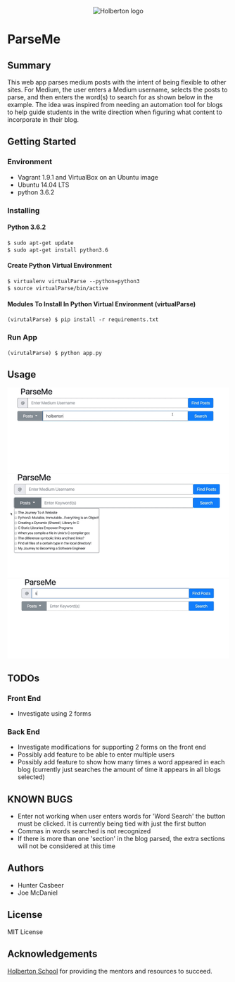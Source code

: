 <p align="center">
   <img src="https://www.holbertonschool.com/assets/holberton-logo-1cc451260ca3cd297def53f2250a9794810667c7ca7b5fa5879a569a457bf16f.png" alt="Holberton logo">
</p>

# ParseMe

## Summary

This web app parses medium posts with the intent of being flexible to other sites. For Medium, the user enters a Medium username, selects the posts to parse, and then enters the word(s) to search for as shown below in the example.
The idea was inspired from needing an automation tool for blogs to help guide students in the write direction when figuring what content to incorporate in their blog.

## Getting Started

### Environment

* Vagrant 1.9.1 and VirtualBox on an Ubuntu image
* Ubuntu 14.04 LTS
* python 3.6.2

### Installing

#### Python 3.6.2

````
$ sudo apt-get update
$ sudo apt-get install python3.6
````

#### Create Python Virtual Environment

````
$ virtualenv virtualParse --python=python3
$ source virtualParse/bin/active
````

#### Modules To Install In Python Virtual Environment (virtualParse)

````
(virutalParse) $ pip install -r requirements.txt
````

### Run App

````
(virutalParse) $ python app.py
````

## Usage

<p align="center">
   <img src="static/images/step1.gif" alt="ParseMe Use GIF">
   <img src="static/images/step2.gif" alt="ParseMe Use GIF">
   <img src="static/images/step3.gif" alt="ParseMe Use GIF">
</p>

## TODOs

### Front End

* Investigate using 2 forms

### Back End

* Investigate modifications for supporting 2 forms on the front end
* Possibly add feature to be able to enter multiple users
* Possibly add feature to show how many times a word appeared in each blog (currently just searches the amount of time it appears in all blogs selected)

## KNOWN BUGS

* Enter not working when user enters words for 'Word Search' the button must be clicked. It is currently being tied with just the first button
* Commas in words searched is not recognized
* If there is more than one 'section' in the blog parsed, the extra sections will not be considered at this time

## Authors

* Hunter Casbeer
* Joe McDaniel

## License

MIT License

## Acknowledgements

[Holberton School](https://www.holbertonschool.com/) for providing the mentors and resources to succeed.
